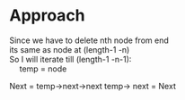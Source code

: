 # Approach

Since we have to delete nth node from end  
its same as node at (length-1 -n)  
So I will iterate till (length-1 -n-1):  
&emsp; temp = node  

Next = temp->next->next
temp-> next = Next
